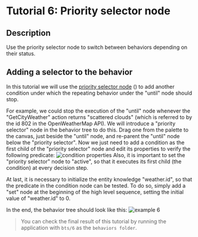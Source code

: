 # Tutorial 6: Priority selector node #

## Description ##

Use the priority selector node to switch between behaviors depending on their status.

## Adding a selector to the behavior ##

In this tutorial we will use the [priority selector node](http://doc.craft.ai/behaviors/selectors/index.html#-priority-selector-node) (<span class='craft-node-priority-selector'></span>) to add another condition under which the repeating behavior under the "until" node should stop.

For example, we could stop the execution of the "until" node whenever the "GetCityWeather" action returns "scattered clouds" (which is referred to by the id 802 in the OpenWeatherMap API).
We will introduce a "priority selector" node in the behavior tree to do this. Drag one from the palette to the canvas, just beside the "until" node, and re-parent the "until" node below the "priority selector". Now we just need to add a condition as the first child of the "priority selector" node and edit its properties to verify the following predicate:
![condition properties](https://raw.githubusercontent.com/craft-ai/tutorials/master/doc/6/ConditionProperties.png)
Also, it is important to set the "priority selector" node to "active", so that it executes its first child (the condition) at every decision step.

At last, it is necessary to initialize the entity knowledge "weather.id", so that the predicate in the condition node can be tested. To do so, simply add a "set" node at the beginning of the high level sequence, setting the initial value of "weather.id" to 0.

In the end, the behavior tree should look like this:
![example 6](https://raw.githubusercontent.com/craft-ai/tutorials/master/doc/6/example6.png)

> You can check the final result of this tutorial by running the application with `bts/6` as the `behaviors folder`.
